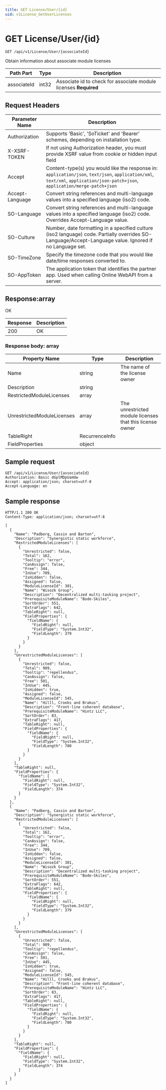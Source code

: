 ```yaml
---
title: GET License/User/{id}
uid: v1License_GetUserLicenses
---
```


# GET License/User/{id}

```http
GET /api/v1/License/User/{associateId}
```

Obtain information about associate module licenses






| Path Part | Type | Description |
|-----------|------|-------------|
| associateId | int32 | Associate id to check for associate module licenses **Required** |



## Request Headers

| Parameter Name | Description |
|----------------|-------------|
| Authorization  | Supports 'Basic', 'SoTicket' and 'Bearer' schemes, depending on installation type. |
| X-XSRF-TOKEN   | If not using Authorization header, you must provide XSRF value from cookie or hidden input field |
| Accept         | Content-type(s) you would like the response in: `application/json`, `text/json`, `application/xml`, `text/xml`, `application/json-patch+json`, `application/merge-patch+json` |
| Accept-Language | Convert string references and multi-language values into a specified language (iso2) code. |
| SO-Language | Convert string references and multi-language values into a specified language (iso2) code. Overrides Accept-Language value. |
| SO-Culture | Number, date formatting in a specified culture (iso2 language) code. Partially overrides SO-Language/Accept-Language value. Ignored if no Language set. |
| SO-TimeZone | Specify the timezone code that you would like date/time responses converted to. |
| SO-AppToken | The application token that identifies the partner app. Used when calling Online WebAPI from a server. |


## Response:array

OK

| Response | Description |
|----------------|-------------|
| 200 | OK |

### Response body: array

| Property Name | Type |  Description |
|----------------|------|--------------|
| Name | string | The name of the license owner |
| Description | string |  |
| RestrictedModuleLicenses | array |  |
| UnrestrictedModuleLicenses | array | The unrestricted module licenses that this license owner |
| TableRight | RecurrenceInfo |  |
| FieldProperties | object |  |

## Sample request

```http!
GET /api/v1/License/User/{associateId}
Authorization: Basic dGplMDpUamUw
Accept: application/json; charset=utf-8
Accept-Language: en
```

## Sample response

```http_
HTTP/1.1 200 OK
Content-Type: application/json; charset=utf-8

[
  {
    "Name": "Padberg, Cassin and Barton",
    "Description": "Synergistic static workforce",
    "RestrictedModuleLicenses": [
      {
        "Unrestricted": false,
        "Total": 162,
        "Tooltip": "error",
        "CanAssign": false,
        "Free": 344,
        "InUse": 709,
        "IsHidden": false,
        "Assigned": false,
        "ModuleLicenseId": 301,
        "Name": "Wisozk Group",
        "Description": "Decentralized multi-tasking project",
        "PrerequisiteModuleName": "Bode-Skiles",
        "SortOrder": 551,
        "ExtraFlags": 642,
        "TableRight": null,
        "FieldProperties": {
          "fieldName": {
            "FieldRight": null,
            "FieldType": "System.Int32",
            "FieldLength": 379
          }
        }
      }
    ],
    "UnrestrictedModuleLicenses": [
      {
        "Unrestricted": false,
        "Total": 989,
        "Tooltip": "repellendus",
        "CanAssign": false,
        "Free": 501,
        "InUse": 445,
        "IsHidden": true,
        "Assigned": false,
        "ModuleLicenseId": 545,
        "Name": "Hilll, Crooks and Brakus",
        "Description": "Front-line coherent database",
        "PrerequisiteModuleName": "Hintz LLC",
        "SortOrder": 83,
        "ExtraFlags": 417,
        "TableRight": null,
        "FieldProperties": {
          "fieldName": {
            "FieldRight": null,
            "FieldType": "System.Int32",
            "FieldLength": 780
          }
        }
      }
    ],
    "TableRight": null,
    "FieldProperties": {
      "fieldName": {
        "FieldRight": null,
        "FieldType": "System.Int32",
        "FieldLength": 374
      }
    }
  },
  {
    "Name": "Padberg, Cassin and Barton",
    "Description": "Synergistic static workforce",
    "RestrictedModuleLicenses": [
      {
        "Unrestricted": false,
        "Total": 162,
        "Tooltip": "error",
        "CanAssign": false,
        "Free": 344,
        "InUse": 709,
        "IsHidden": false,
        "Assigned": false,
        "ModuleLicenseId": 301,
        "Name": "Wisozk Group",
        "Description": "Decentralized multi-tasking project",
        "PrerequisiteModuleName": "Bode-Skiles",
        "SortOrder": 551,
        "ExtraFlags": 642,
        "TableRight": null,
        "FieldProperties": {
          "fieldName": {
            "FieldRight": null,
            "FieldType": "System.Int32",
            "FieldLength": 379
          }
        }
      }
    ],
    "UnrestrictedModuleLicenses": [
      {
        "Unrestricted": false,
        "Total": 989,
        "Tooltip": "repellendus",
        "CanAssign": false,
        "Free": 501,
        "InUse": 445,
        "IsHidden": true,
        "Assigned": false,
        "ModuleLicenseId": 545,
        "Name": "Hilll, Crooks and Brakus",
        "Description": "Front-line coherent database",
        "PrerequisiteModuleName": "Hintz LLC",
        "SortOrder": 83,
        "ExtraFlags": 417,
        "TableRight": null,
        "FieldProperties": {
          "fieldName": {
            "FieldRight": null,
            "FieldType": "System.Int32",
            "FieldLength": 780
          }
        }
      }
    ],
    "TableRight": null,
    "FieldProperties": {
      "fieldName": {
        "FieldRight": null,
        "FieldType": "System.Int32",
        "FieldLength": 374
      }
    }
  }
]
```